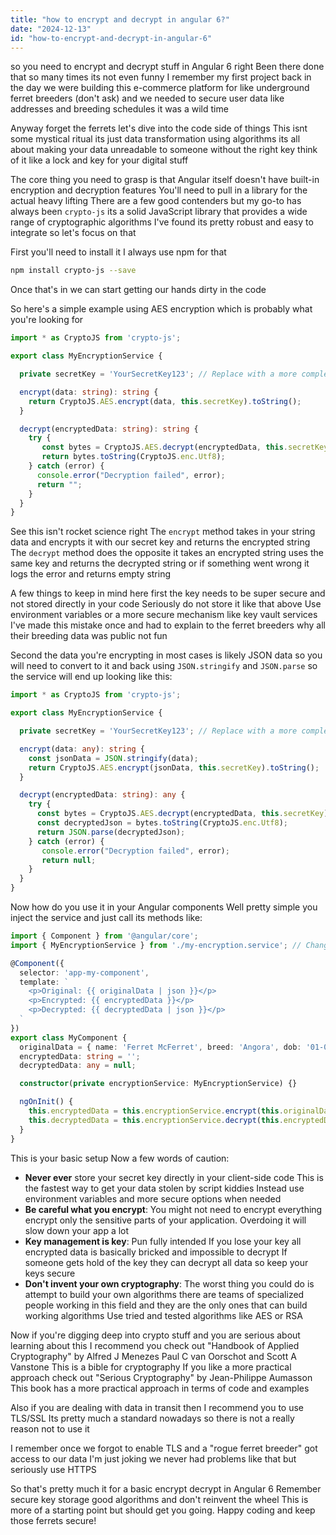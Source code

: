 ```yaml
---
title: "how to encrypt and decrypt in angular 6?"
date: "2024-12-13"
id: "how-to-encrypt-and-decrypt-in-angular-6"
---
```


 so you need to encrypt and decrypt stuff in Angular 6 right Been there done that so many times its not even funny I remember my first project back in the day we were building this e-commerce platform for like underground ferret breeders (don't ask) and we needed to secure user data like addresses and breeding schedules it was a wild time

Anyway forget the ferrets let's dive into the code side of things This isnt some mystical ritual its just data transformation using algorithms its all about making your data unreadable to someone without the right key think of it like a lock and key for your digital stuff

The core thing you need to grasp is that Angular itself doesn't have built-in encryption and decryption features You'll need to pull in a library for the actual heavy lifting There are a few good contenders but my go-to has always been `crypto-js` its a solid JavaScript library that provides a wide range of cryptographic algorithms I've found its pretty robust and easy to integrate so let's focus on that

First you'll need to install it I always use npm for that

```bash
npm install crypto-js --save
```

Once that's in we can start getting our hands dirty in the code

So here's a simple example using AES encryption which is probably what you're looking for

```typescript
import * as CryptoJS from 'crypto-js';

export class MyEncryptionService {

  private secretKey = 'YourSecretKey123'; // Replace with a more complex key store securely please

  encrypt(data: string): string {
    return CryptoJS.AES.encrypt(data, this.secretKey).toString();
  }

  decrypt(encryptedData: string): string {
    try {
       const bytes = CryptoJS.AES.decrypt(encryptedData, this.secretKey);
       return bytes.toString(CryptoJS.enc.Utf8);
    } catch (error) {
      console.error("Decryption failed", error);
      return "";
    }
  }
}
```

See this isn't rocket science right The `encrypt` method takes in your string data and encrypts it with our secret key and returns the encrypted string The `decrypt` method does the opposite it takes an encrypted string uses the same key and returns the decrypted string or if something went wrong it logs the error and returns empty string

A few things to keep in mind here first the key needs to be super secure and not stored directly in your code Seriously do not store it like that above Use environment variables or a more secure mechanism like key vault services I've made this mistake once and had to explain to the ferret breeders why all their breeding data was public not fun

Second the data you're encrypting in most cases is likely JSON data so you will need to convert to it and back using `JSON.stringify` and `JSON.parse` so the service will end up looking like this:

```typescript
import * as CryptoJS from 'crypto-js';

export class MyEncryptionService {

  private secretKey = 'YourSecretKey123'; // Replace with a more complex key store securely please

  encrypt(data: any): string {
    const jsonData = JSON.stringify(data);
    return CryptoJS.AES.encrypt(jsonData, this.secretKey).toString();
  }

  decrypt(encryptedData: string): any {
    try {
      const bytes = CryptoJS.AES.decrypt(encryptedData, this.secretKey);
      const decryptedJson = bytes.toString(CryptoJS.enc.Utf8);
      return JSON.parse(decryptedJson);
    } catch (error) {
       console.error("Decryption failed", error);
       return null;
    }
  }
}
```

Now how do you use it in your Angular components Well pretty simple you inject the service and just call its methods like:

```typescript
import { Component } from '@angular/core';
import { MyEncryptionService } from './my-encryption.service'; // Change this path

@Component({
  selector: 'app-my-component',
  template: `
    <p>Original: {{ originalData | json }}</p>
    <p>Encrypted: {{ encryptedData }}</p>
    <p>Decrypted: {{ decryptedData | json }}</p>
  `
})
export class MyComponent {
  originalData = { name: 'Ferret McFerret', breed: 'Angora', dob: '01-01-2022'};
  encryptedData: string = '';
  decryptedData: any = null;

  constructor(private encryptionService: MyEncryptionService) {}

  ngOnInit() {
    this.encryptedData = this.encryptionService.encrypt(this.originalData);
    this.decryptedData = this.encryptionService.decrypt(this.encryptedData);
  }
}
```

This is your basic setup Now a few words of caution:

*   **Never ever** store your secret key directly in your client-side code This is the fastest way to get your data stolen by script kiddies Instead use environment variables and more secure options when needed
*   **Be careful what you encrypt**: You might not need to encrypt everything encrypt only the sensitive parts of your application. Overdoing it will slow down your app a lot
*   **Key management is key**: Pun fully intended If you lose your key all encrypted data is basically bricked and impossible to decrypt If someone gets hold of the key they can decrypt all data so keep your keys secure
*  **Don't invent your own cryptography**: The worst thing you could do is attempt to build your own algorithms there are teams of specialized people working in this field and they are the only ones that can build working algorithms Use tried and tested algorithms like AES or RSA

Now if you're digging deep into crypto stuff and you are serious about learning about this I recommend you check out "Handbook of Applied Cryptography" by Alfred J Menezes Paul C van Oorschot and Scott A Vanstone This is a bible for cryptography If you like a more practical approach check out "Serious Cryptography" by Jean-Philippe Aumasson This book has a more practical approach in terms of code and examples

Also if you are dealing with data in transit then I recommend you to use TLS/SSL Its pretty much a standard nowadays so there is not a really reason not to use it

I remember once we forgot to enable TLS and a "rogue ferret breeder" got access to our data I'm just joking we never had problems like that but seriously use HTTPS

So that's pretty much it for a basic encrypt decrypt in Angular 6 Remember secure key storage good algorithms and don't reinvent the wheel This is more of a starting point but should get you going. Happy coding and keep those ferrets secure!
